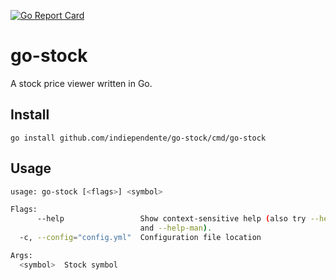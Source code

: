 [![Go Report Card](https://goreportcard.com/badge/github.com/indiependente/go-stock)](https://goreportcard.com/report/github.com/indiependente/go-stock)
# go-stock
A stock price viewer written in Go.

## Install
`go install github.com/indiependente/go-stock/cmd/go-stock`

## Usage
```bash
usage: go-stock [<flags>] <symbol>

Flags:
      --help                 Show context-sensitive help (also try --help-long
                             and --help-man).
  -c, --config="config.yml"  Configuration file location

Args:
  <symbol>  Stock symbol
```
